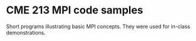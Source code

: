 CME 213 MPI code samples
======================

Short programs illustrating basic MPI concepts. They were used for in-class demonstrations.
